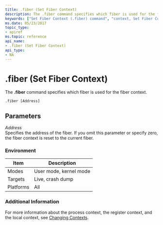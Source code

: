 ```yaml
---
title: .fiber (Set Fiber Context)
description: The .fiber command specifies which fiber is used for the fiber context.
keywords: ["Set Fiber Context (.fiber) command", "context, Set Fiber Context (.fiber) command", "fibers", ".fiber (Set Fiber Context) Windows Debugging"]
ms.date: 05/23/2017
topic_type:
- apiref
ms.topic: reference
api_name:
- .fiber (Set Fiber Context)
api_type:
- NA
---
```


# .fiber (Set Fiber Context)


The **.fiber** command specifies which fiber is used for the fiber context.

```dbgcmd
.fiber [Address]
```

## <span id="ddk_meta_set_fiber_context_dbg"></span><span id="DDK_META_SET_FIBER_CONTEXT_DBG"></span>Parameters


<span id="_______Address______"></span><span id="_______address______"></span><span id="_______ADDRESS______"></span> *Address*   
Specifies the address of the fiber. If you omit this parameter or specify zero, the fiber context is reset to the current fiber.

### Environment

|  Item  | Description          |
|--------|----------------------|
|Modes   |User mode, kernel mode|
|Targets |Live, crash dump      |
|Platforms|All                  |

 

### Additional Information

For more information about the process context, the register context, and the local context, see [Changing Contexts](../debugger/changing-contexts.md).

 

 





